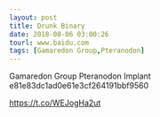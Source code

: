 ```yaml
---
layout: post
title: Drunk Binary
date: 2018-08-06 03:00:26
tourl: www.baidu.com
tags: [Gamaredon Group,Pteranodon]
---
```

Gamaredon Group Pteranodon Implant
e81e83dc1ad0e61e3cf264191bbf9560

https://t.co/WEJogHa2ut